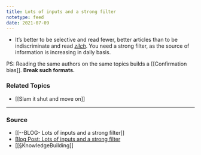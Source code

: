 ```yaml
---
title: Lots of inputs and a strong filter
notetype: feed
date: 2021-07-09
---
```


- It’s better to be selective and read fewer, better articles than to be indiscriminate and read *[zilch](https://www.merriam-webster.com/dictionary/zilch)*. You need a strong filter, as the source of information is increasing in daily basis.

PS: Reading the same authors on the same topics builds a [[Confirmation bias]]. **Break such formats.**

	
### Related Topics
- [[Slam it shut and move on]]

---

### Source
- [[--BLOG- Lots of inputs and a strong filter]]
- [Blog Post: Lots of inputs and a strong filter](https://www.collaborativefund.com/blog/how-to-read-lots-of-inputs-and-a-strong-filter/)
- [[§KnowledgeBuilding]]